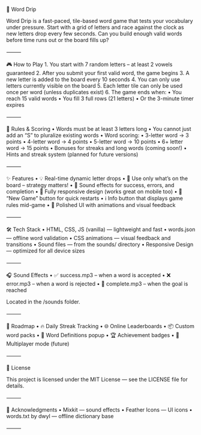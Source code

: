 🧠 Word Drip

Word Drip is a fast-paced, tile-based word game that tests your vocabulary under pressure. Start with a grid of letters and race against the clock as new letters drop every few seconds. Can you build enough valid words before time runs out or the board fills up?

⸻

🎮 How to Play
	1.	You start with 7 random letters – at least 2 vowels guaranteed
	2.	After you submit your first valid word, the game begins
	3.	A new letter is added to the board every 10 seconds
	4.	You can only use letters currently visible on the board
	5.	Each letter tile can only be used once per word (unless duplicates exist)
	6.	The game ends when:
	•	You reach 15 valid words
	•	You fill 3 full rows (21 letters)
	•	Or the 3-minute timer expires

⸻

🧾 Rules & Scoring
	•	Words must be at least 3 letters long
	•	You cannot just add an “S” to pluralize existing words
	•	Word scoring:
	•	3-letter word → 3 points
	•	4-letter word → 4 points
	•	5-letter word → 10 points
	•	6+ letter word → 15 points
	•	Bonuses for streaks and long words (coming soon!)
	•	Hints and streak system (planned for future versions)

⸻

✨ Features
	•	💡 Real-time dynamic letter drops
	•	🎯 Use only what’s on the board – strategy matters!
	•	🎵 Sound effects for success, errors, and completion
	•	📱 Fully responsive design (works great on mobile too)
	•	🔄 “New Game” button for quick restarts
	•	ℹ️ Info button that displays game rules mid-game
	•	🎨 Polished UI with animations and visual feedback

⸻

🛠️ Tech Stack
	•	HTML, CSS, JS (vanilla) — lightweight and fast
	•	words.json — offline word validation
	•	CSS animations — visual feedback and transitions
	•	Sound files — from the sounds/ directory
	•	Responsive Design — optimized for all device sizes

⸻

🎧 Sound Effects
	•	✅ success.mp3 – when a word is accepted
	•	❌ error.mp3 – when a word is rejected
	•	🏁 complete.mp3 – when the goal is reached

Located in the /sounds folder.

⸻

🧪 Roadmap
	•	🔥 Daily Streak Tracking
	•	🌐 Online Leaderboards
	•	📦 Custom word packs
	•	💬 Word Definitions popup
	•	🏆 Achievement badges
	•	🔄 Multiplayer mode (future)

⸻

📜 License

This project is licensed under the MIT License — see the LICENSE file for details.

⸻

🙌 Acknowledgments
	•	Mixkit — sound effects
	•	Feather Icons — UI icons
	•	words.txt by dwyl — offline dictionary base

⸻
